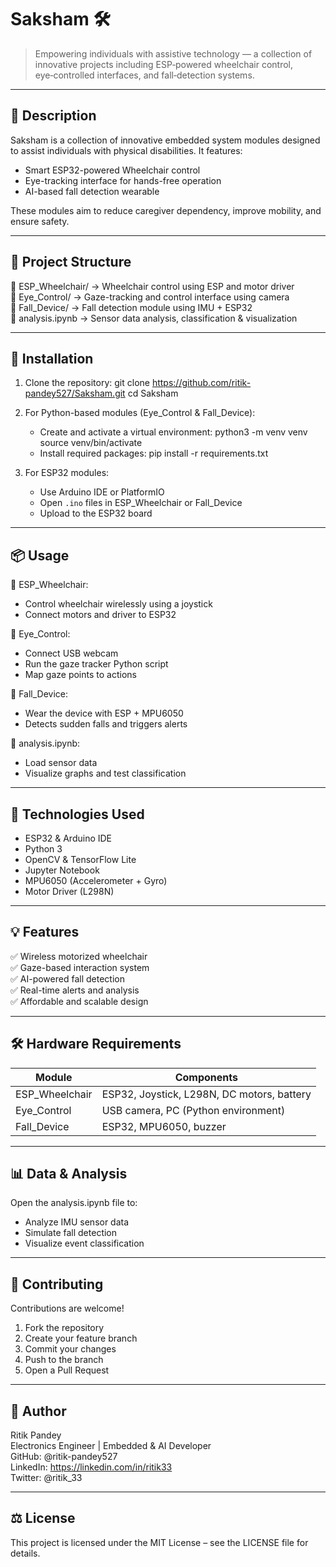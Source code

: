 # Saksham 🛠️

> Empowering individuals with assistive technology — a collection of innovative projects including ESP‑powered wheelchair control, eye‑controlled interfaces, and fall‑detection systems.

---

## 📖 Description

Saksham is a collection of innovative embedded system modules designed to assist individuals with physical disabilities. It features:
- Smart ESP32-powered Wheelchair control
- Eye-tracking interface for hands-free operation
- AI-based fall detection wearable

These modules aim to reduce caregiver dependency, improve mobility, and ensure safety.

---

## 🧱 Project Structure

📁 ESP_Wheelchair/   → Wheelchair control using ESP and motor driver  
📁 Eye_Control/      → Gaze-tracking and control interface using camera  
📁 Fall_Device/      → Fall detection module using IMU + ESP32  
📄 analysis.ipynb    → Sensor data analysis, classification & visualization

---

## 🚀 Installation

1. Clone the repository:
   git clone https://github.com/ritik-pandey527/Saksham.git
   cd Saksham

2. For Python-based modules (Eye_Control & Fall_Device):
   - Create and activate a virtual environment:
     python3 -m venv venv
     source venv/bin/activate
   - Install required packages:
     pip install -r requirements.txt

3. For ESP32 modules:
   - Use Arduino IDE or PlatformIO
   - Open `.ino` files in ESP_Wheelchair or Fall_Device
   - Upload to the ESP32 board

---

## 📦 Usage

📌 ESP_Wheelchair:
   - Control wheelchair wirelessly using a joystick
   - Connect motors and driver to ESP32

📌 Eye_Control:
   - Connect USB webcam
   - Run the gaze tracker Python script
   - Map gaze points to actions

📌 Fall_Device:
   - Wear the device with ESP + MPU6050
   - Detects sudden falls and triggers alerts

📌 analysis.ipynb:
   - Load sensor data
   - Visualize graphs and test classification

---

## 🧰 Technologies Used

- ESP32 & Arduino IDE
- Python 3
- OpenCV & TensorFlow Lite
- Jupyter Notebook
- MPU6050 (Accelerometer + Gyro)
- Motor Driver (L298N)

---

## 💡 Features

✅ Wireless motorized wheelchair  
✅ Gaze-based interaction system  
✅ AI-powered fall detection  
✅ Real-time alerts and analysis  
✅ Affordable and scalable design 

---

## 🛠 Hardware Requirements

| Module          | Components                                 |
| --------------- | ------------------------------------------ |
| ESP\_Wheelchair | ESP32, Joystick, L298N, DC motors, battery |
| Eye\_Control    | USB camera, PC (Python environment)        |
| Fall\_Device    | ESP32, MPU6050, buzzer                     |

---

## 📊 Data & Analysis

Open the analysis.ipynb file to:
- Analyze IMU sensor data
- Simulate fall detection
- Visualize event classification

---

## 🤝 Contributing

Contributions are welcome!

1. Fork the repository  
2. Create your feature branch  
3. Commit your changes  
4. Push to the branch  
5. Open a Pull Request

---

## 👤 Author

Ritik Pandey  
Electronics Engineer | Embedded & AI Developer  
GitHub: @ritik-pandey527  
LinkedIn: https://linkedin.com/in/ritik33  
Twitter: @ritik_33  

---

## ⚖️ License

This project is licensed under the MIT License – see the LICENSE file for details.
